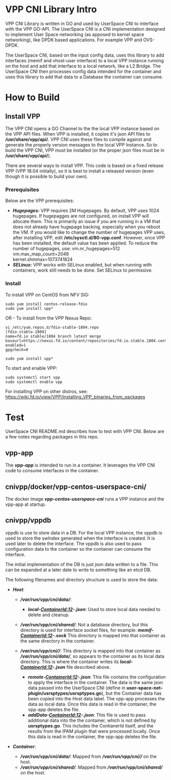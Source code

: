 # VPP CNI Library Intro
VPP CNI Library is written in GO and used by UserSpace CNI to interface with the
VPP GO-API. The UserSpace CNI is a CNI implementation designed to implement
User Space networking (as apposed to kernel space networking), like DPDK based
applications. For example VPP and OVS-DPDK.


The UserSpace CNI, based on the input config data, uses this library to add
interfaces (memif and vhost-user interface) to a local VPP instance running on
the host and add that interface to a local network, like a L2 Bridge. The
UserSpace CNI then processes config data intended for the container and uses
this library to add that data to a Database the container can consume.

# How to Build
## Install VPP
The VPP CNI opens a GO Channel to the the local VPP instance based on the VPP
API files. When VPP is installed, it copies it's json API files to
**/usr/share/vpp/api/**. VPP CNI uses these files to compile against and generate
the properly version messages to the local VPP Instance. So to build the VPP
CNI, VPP must be installed (or the proper json files must be in
**/usr/share/vpp/api/**).


There are several ways to install VPP. This code is based on a fixed release
VPP (VPP 18.04 initially), so it is best to install a released version (even
though it is possible to build your own).

### Prerequisites
Below are the VPP prerequisites:
* ***Hugepages:*** VPP requires 2M Hugepages. By default, VPP uses 1024
hugepages. If hugepagges are not configured, on install VPP will allocate
them. This is primarily an issue if you are running in a VM that does not
already have hugepage backing, especially when you reboot the VM. If you
would like to change the number of hugepages VPP uses, after installing VPP,
edit **/etc/sysctl.d/80-vpp.conf**. However, once VPP has been installed, the
default value has been applied. To reduce the number of hugepages, use:
   vm.nr_hugepages=512  
   vm.max_map_count=2048  
   kernel.shmmax=1073741824  
* ***SELinux:*** VPP works with SELinux enabled, but when running with
containers, work still needs to be done. Set SELinux to permissive.

### Install
To install VPP on CentOS from NFV SIG:
```
sudo yum install centos-release-fdio
sudo yum install vpp*
```

OR - To install from the VPP Nexus Repo:
```
vi /etc/yum.repos.d/fdio-stable-1804.repo
[fdio-stable-1804]
name=fd.io stable/1804 branch latest merge
baseurl=https://nexus.fd.io/content/repositories/fd.io.stable.1804.centos7/
enabled=1
gpgcheck=0

sudo yum install vpp*
```

To start and enable VPP:
```
sudo systemctl start vpp
sudo systemctl enable vpp
```

For installing VPP on other distros, see:
https://wiki.fd.io/view/VPP/Installing_VPP_binaries_from_packages

# Test
UserSpace CNI README.md describes how to test with VPP CNI. Below are a
few notes regarding packages in this repo.

## vpp-app
The ***vpp-app*** is intended to run in a container. It leverages the VPP CNI code
to consume interfaces in the container.

## cnivpp/docker/vpp-centos-userspace-cni/
The docker image ***vpp-centos-userspace-cni*** runs a VPP instance and the
vpp-app at startup. 

## cnivpp/vppdb
vppdb is use to store data in a DB. For the local VPP instance, the vppdb is
used to store the swIndex generated when the interface is created. It is used
later to delete the interface. The vppdb is also used to pass configuration
data to the container so the container can consume the interface.


The initial implementation of the DB is just json data written to a file.
This can be expanded at a later date to write to something like an etcd DB.


The following filenames and directory structure is used to store the data:
* ***Host***:
  * ***/var/run/vpp/cni/data/***:
    * ***local-<ContainerId:12>-<ifname>.json***: Used to store local data
needed to delete and cleanup.

  * ***/var/run/vpp/cni/shared/***: Not a database directory, but this directory
is used for interface socket files, for example: ***memif-<ContainerId:12>-<ifname>.sock***
This directory is mapped into that container as the same directory in the container.

  * ***/var/run/vpp/cni/<ContainerId>/***: This directory is mapped into that container
as ***/var/run/vpp/cni/data/***, so appears to the container as its local data
directory. This is where the container writes its
***local-<ContainerId:12>-<ifname>.json*** file described above.
    * ***remote-<ContainerId:12>-<ifname>.json***: This file contains the configuration
to apply the interface in the container. The data is the same json data passed into
the UserSpace CNI (define in **user-space-net-plugin/usrsptypes/usrsptypes.go**), but
the Container data has been copied into the Host data label. The vpp-app processes the
data as local data. Once this data is read in the container, the vpp-app deletes the
file.
    * ***addData-<ContainerId:12>-<ifname>.json***: This file is used to pass
additional data into the the container, which is not defined by **usrsptypes.go**.
This includes the ContianerId itself, and the results from the IPAM plugin that
were processed locally. Once this data is read in the container, the vpp-app deletes
the file.

* ***Container***:
  * ***/var/run/vpp/cni/data/***: Mapped from ***/var/run/vpp/cni/<ContainerId>/***
on the host.
  * ***/var/run/vpp/cni/shared/***: Mapped from ***/var/run/vpp/cni/shared/*** on
the host.

